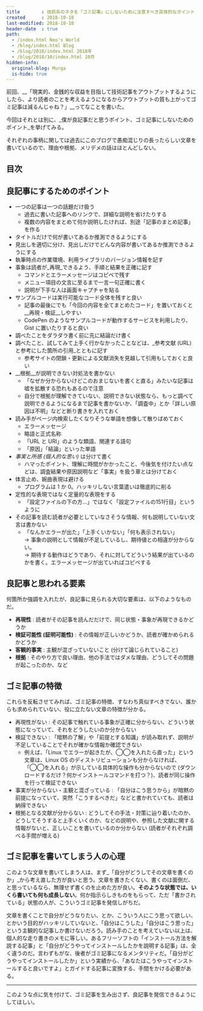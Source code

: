 ```yaml
---
title        : 技術系のネタを「ゴミ記事」にしないために注意すべき具体的なポイント
created      : 2018-10-18
last-modified: 2018-10-18
header-date  : true
path:
  - /index.html Neo's World
  - /blog/index.html Blog
  - /blog/2018/index.html 2018年
  - /blog/2018/10/index.html 10月
hidden-info:
  original-blog: Murga
  is-hide: true
---
```


前回、__「現実的、金銭的な収益を目指して技術記事をアウトプットするようにしたら、より読者のことを考えるようになるからアウトプットの質も上がってゴミ記事は減るんじゃね？」__ってなことを書いた。

今回はそれとは別に、_僕が良記事だと思うポイント、ゴミ記事にしないためのポイント_を挙げてみる。

それぞれの事柄に関しては過去にこのブログで愚痴混じりの長ったらしい文章を書いているので、理由や根拠、メリデメの話はほとんどしない。

## 目次

## 良記事にするためのポイント

- 一つの記事は一つの話題だけ扱う
  - 過去に書いた記事へのリンクで、詳細な説明を省けたりする
  - 複数の内容をまとめて何か説明したければ、別途「記事のまとめ記事」を作る
- タイトルだけで何が書いてあるか推測できるようにする
- 見出しを適切に分け、見出しだけでどんな内容が書いてあるか推測できるようにする
- 執筆時点の作業環境、利用ライブラリのバージョン情報を記す
- 事象は読者が_再現_できるよう、手順と結果を正確に記す
  - コマンドとエラーメッセージはコピペで残す
  - メニュー項目の文言に至るまで一言一句正確に書く
  - 説明が下手な人は画面キャプチャを貼る
- サンプルコードは実行可能なコード全体を残すと良い
  - 記事の最後にでも「今回の内容を全てまとめたコード」を置いておくと__再現・検証__しやすい
  - CodePen のようなサンプルコードが動作するサービスを利用したり、Gist に置いたりすると良い
- 調べたことをダラダラ書く前に先に結論だけ書く
- 調べたこと、試してみて上手く行かなかったことなどは、_参考文献 (URL) と参考にした箇所の引用_とともに記す
  - 参考サイトの閉鎖・更新による文献消失を見越して引用もしておくと良い
- __根拠__が説明できない対処法を書かない
  - 「なぜか分からないけどこのおまじないを書くと直る」みたいな記事は嘘を拡散する恐れもあるので注意
  - 自分で根拠が理解できていない、説明できない状態なら、もっと調べて説明できるようになるまで記事を書かないか、「調査中」とか「詳しい原因は不明」などと断り書きを入れておく
- 読み手がページ内検索したくなりそうな単語を想像して散りばめておく
  - エラーメッセージ
  - 略語と正式名称
  - 「URL と URI」のような類語、関連する語句
  - 「原因」「結論」といった単語
- _事実と所感 (個人的な思い)_ は分けて書く
  - ハマったポイント、理解に時間がかかったこと、今後気を付けたい点などは、調査結果や原因説明など「事実」を扱う章とは分けておく
- 体言止め、婉曲表現は避ける
  - プログラムは 1 か 0。ハッキリしない言葉遣いは徹底的に削る
- 定性的な表現ではなく定量的な表現をする
  - 「設定ファイルの下の方…」ではなく「設定ファイルの151行目」というように
- その記事を読む読者が必要としていなさそうな情報、何も説明していない文言は書かない
  - 「なんかエラーが出た」「上手くいかない」「何も表示されない」  
    → 事象の説明として情報が不足しているし、期待値との相違が分からない。  
    → 期待する動作はどうであり、それに対してどういう結果が出ているのかを書く。エラーメッセージが出ていればコピペする

## 良記事と思われる要素

何箇所か強調を入れたが、良記事に見られる大切な要素は、以下のようなものだ。

- __再現性__ : 読者がその記事を読んだだけで、同じ状態・事象が再現できるかどうか
- __検証可能性 (証明可能性)__ : その情報が正しいかどうか、読者が確かめられるかどうか
- __客観的事実__ : 主観が混ざっていないこと (分けて論じられていること)
- __根拠__ : そのやり方で良い理由、他の手法ではダメな理由、どうしてその問題が起こったのか、など

## ゴミ記事の特徴

これらを反転させてみれば、ゴミ記事の特徴、すなわち真似すべきでない、誰からも求められていない、役に立たない文章の特徴が分かる。

- 再現性がない : その記事で触れている事象が正確に分からない、どういう状態になっていて、それをどうしたいのか分からない
- 検証できない : 「暗黙の了解」や「前提とする知識」が読み取れず、説明が不足していることでそれが確かな情報か確認できない
  - 例えば、「Linux でエラーが起きたが、◯◯を入れたら直った」という文章は、Linux OS のディストリビューションも分からなければ、「◯◯を入れる」が示している具体的な操作も分からないので (ダウンロードするだけ？何かインストールコマンドを打つ？)、読者が同じ操作を行って検証できない
- 事実が分からない・主観と混ざっている : 「自分はこう思うから」が暗黙の前提になっていて、突然「こうするべきだ」などと書かれていても、読者は納得できない
- 根拠となる文献が分からない : どうしてその手法・対策に辿り着いたのか、どうしてそうすると上手くいくのか、などの説明や、参照した文献に関する情報がないと、正しいことを書いているのか分からない (読者がそれぞれ調べる手間が増える)

## ゴミ記事を書いてしまう人の心理

このような文章を書いてしまう人は、まず_「自分がどうしてその文章を書くのか」_から考え直した方が良いと思う。文章を書きたくない、書くのは面倒だ、と思っているなら、無理せず書くのを止めた方が良い。__そのような状態では、いくら書いても何も成長しない__。何か指示らしきものをもらって、ただ「書かされている」状態の人が、こういうゴミ記事を発信しがちだ。

文章を書くことで自分がどうなりたい、とか、こういう人にこう思って欲しい、とかいう目的がハッキリしていないと、「自分はこうした」「自分はこう思った」という主観的な記事しか書けないだろう。読み手のことを考えていない以上は、個人的な走り書きのメモに等しい。あるフリーソフトの「インストール方法を解説する記事」と「自分がどうやってインストールしたかを説明する記事」は、全く違うのだ。言わずもがな、後者がゴミ記事になるメンタリティだ。「自分がどうやってインストールしたか」という実績から、「あなたはこうやってインストールすると良いですよ」とガイドする記事に変換する、手間をかける必要がある。

---

このような点に気を付けて、ゴミ記事を生み出さず、良記事を発信できるようにしてほしい。
